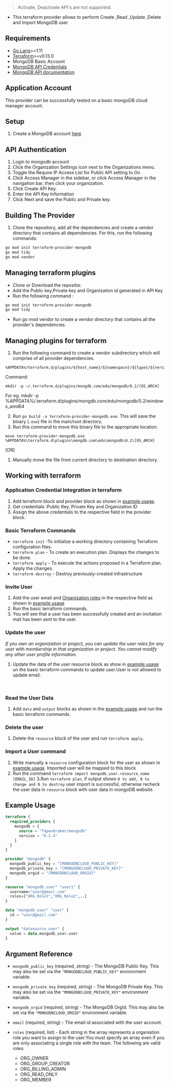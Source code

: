 > Activate, Deactivate API's are not supported.

- This terraform provider allows to perform Create ,Read ,Update ,Delete and Import MongoDB user

## Requirements

- [Go Lang](https://golang.org/doc/install)>=1.11 <br>
- [Terraform](https://www.terraform.io/downloads.html)>=v0.13.0 <br/>
- MongoDB Basic Account
- [MongoDB API Credentials](https://docs.atlas.mongodb.com/configure-api-access/)
- [MongoDB API documentation](https://docs.cloudmanager.mongodb.com/reference/api/users/)

## Application Account
This provider can be successfully tested on a basic mongoDB cloud manager account.

## Setup 
1. Create a MongoDB account [here](https://account.mongodb.com/account/)

## API Authentication
1. Login  to mongodb account
2. Click the Organization Settings icon next to the Organizations menu.
3. Toggle the Require IP Access List for Public API setting to On
4. Click Access Manager in the sidebar, or click Access Manager in the navigation bar, then click your organization.
5. Click Create API Key.
6. Enter the API Key Information
7. Click Next and save the Public and Private key.


## Building The Provider
1. Clone the repository, add all the dependencies and create a vendor directory that contains all dependencies. For this, run the following commands:
```bash
go mod init terraform-provider-mongodb
go mod tidy
go mod vendor
```
## Managing terraform plugins

- Clone or Download the repositor. <br>
- Add the Public key,Private key and Organization id generated in API Key
- Run the following command :

```bash
go mod init terraform-provider-mongodb
go mod tidy
```

- Run go mod vendor to create a vendor directory that contains all the provider's dependencies.

## Managing plugins for terraform
1. Run the following command to create a vendor subdirectory which will comprise of all provider dependencies. 
```
%APPDATA%/terraform.d/plugins/${host_name}/${namespace}/${type}/${version}/${target}
```
Command:
```
mkdir -p ~/.terraform.d/plugins/mongdb.com/edu/mongodb/0.2/[OS_ARCH]
```
For eg. mkdir -p %APPDATA%/.terraform.d/plugins/mongdb.com/edu/mongodb/0.2/windows_amd64

2. Run `go build -o terraform-provider-mongodb.exe`. This will save the binary (`.exe`) file in the main/root directory. <br>
3. Run this command to move this binary file to the appropriate location.

```
move terraform-provider-mongodb.exe %APPDATA%\terraform.d\plugins\mongdb.com\edu\mongodb\0.2\[OS_ARCH]
```
[OR]
1. Manually move the file from current directory to destination directory.<br>

## Working with terraform
### Application Credential Integration in terraform
1. Add terraform block and provider block as shown in [example usage](#example-usage).  
2. Get credentials :Public Key, Private Key and Organization ID  
3. Assign the above credentials to the respective field in the provider block.` <br>

### Basic Terraform Commands

- `terraform init` -To initialize a working directory containing Terraform configuration files.
- `terraform plan` - To create an execution plan. Displays the changes to be done.
- `terraform apply` - To execute the actions proposed in a Terraform plan. Apply the changes.
- `terraform destroy` - Destroy previously-created
  infrastructure

### Invite User

1.  Add the user email and [Organization roles](https://docs.atlas.mongodb.com/reference/api/user-update/) in the respective field as shown in [example usage](#example-usage)
2. Run the basic terraform commands.
3.  You will see that a user has been successfully created and an invitation mail has been sent to the user.

### Update the user

*If you own an organization or project, you can update the user roles for any user with membership in that organization or project. You cannot modify any other user profile information.*

1. Update the data of the user resource block as show in [example usage](#example-usage) un the basic terraform commands to update user.User is not allowed to update email.
<br>

### Read the User Data

1. Add `data` and `output` blocks as shown in the [example usage](#example-usage) and run the basic terraform commands.

### Delete the user


1. Delete the `resource` block of the user and run `terraform apply`.

### Import a User command

1.  Write manually a `resource` configuration block for the user as shown in [example usage](#example-usage). Imported user will be mapped to this block
2. Run the command `terraform import mongodb_user.resource_name [EMAIL_ID]`
3.Run `terraform plan`, if output shows `0 to add, 0 to change and 0 to destroy` user import is successful, otherwise recheck the user data in `resource` block with user data in mongoDB website.

## Example Usage <a id="example-usage"></a>

```terraform
terraform {
  required_providers {
    mongodb = {
      source = "Tapendrakmr/mongodb"
      version = "0.2.4"
    }
  }
}

provider "mongodb" {
  mongodb_public_key = "[MONGODBCLOUD_PUBLIC_KEY]"
  mongodb_private_key = "[MONGODBCLOUD_PRIVATE_KEY]"
  mongodb_orgid = "[MONGODBCLOUD_ORGID]"
}

resource "mongodb_user" "user1" {
  username="user@gmail.com"
  roles=["ORG_Role1","ORG_Role2",..]
}

data "mongodb_user" "user" {
  id = "user@gmail.com"
}

output "datasource_user" {
  value = data.mongodb_user.user
}
```

## Argument Reference
- `mongodb_public_key` (required, string) - The MongoDB Public Key. This may also be set via the `"MONGODBCLOUD_PUBLIC_KEY"` environment variable.
- `mongodb_private_key` (required, string) - The MongoDB Private Key. This may also be set via the `"MONGODBCLOUD_PRIVATE_KEY"` environment variable.
- `mongodb_orgid`  (required, string) - The MongoDB OrgId. This may also be set via the `"MONGODBCLOUD_ORGID"` environment variable.
- `email` (required, string) - The email id associated with the user account.
- `roles` (required, list) - Each string in the array represents a organiation role you want to assign to the user.You must specify an array even if you are only associating a single role with the team. The following are valid roles:
 
  - ORG_OWNER
  - ORG_GROUP_CREATOR
  - ORG_BILLING_ADMIN
  - ORG_READ_ONLY
  - ORG_MEMBER



